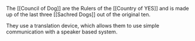 The [[Council of Dog]] are the Rulers of the [[Country of YES]] and is made up of the last three [[Sachred Dogs]] out of the original ten.

They use a translation device, which allows them to use simple communication with a speaker based system.

